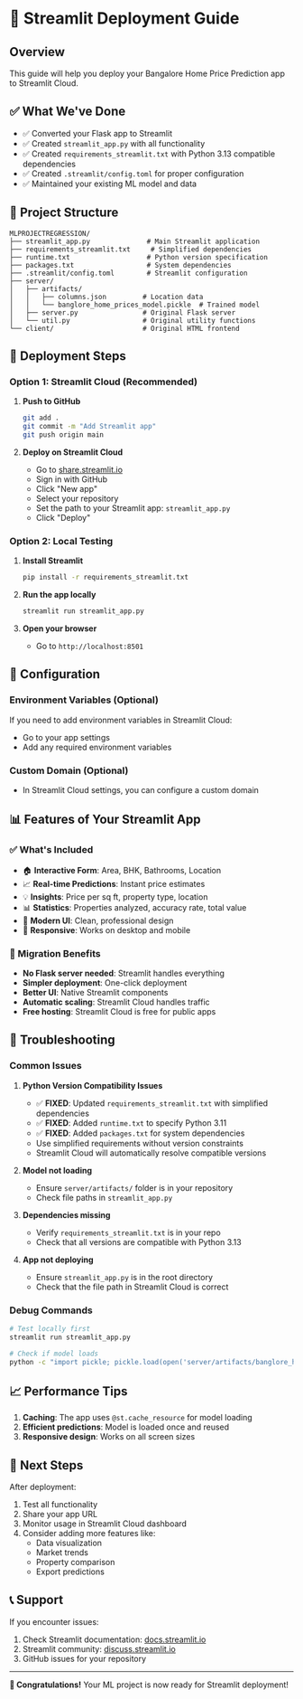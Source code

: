 # 🚀 Streamlit Deployment Guide

## Overview
This guide will help you deploy your Bangalore Home Price Prediction app to Streamlit Cloud.

## ✅ What We've Done
- ✅ Converted your Flask app to Streamlit
- ✅ Created `streamlit_app.py` with all functionality
- ✅ Created `requirements_streamlit.txt` with Python 3.13 compatible dependencies
- ✅ Created `.streamlit/config.toml` for proper configuration
- ✅ Maintained your existing ML model and data

## 📁 Project Structure
```
MLPROJECTREGRESSION/
├── streamlit_app.py              # Main Streamlit application
├── requirements_streamlit.txt     # Simplified dependencies
├── runtime.txt                   # Python version specification
├── packages.txt                  # System dependencies
├── .streamlit/config.toml        # Streamlit configuration
├── server/
│   ├── artifacts/
│   │   ├── columns.json         # Location data
│   │   └── banglore_home_prices_model.pickle  # Trained model
│   ├── server.py                # Original Flask server
│   └── util.py                  # Original utility functions
└── client/                      # Original HTML frontend
```

## 🚀 Deployment Steps

### Option 1: Streamlit Cloud (Recommended)

1. **Push to GitHub**
   ```bash
   git add .
   git commit -m "Add Streamlit app"
   git push origin main
   ```

2. **Deploy on Streamlit Cloud**
   - Go to [share.streamlit.io](https://share.streamlit.io)
   - Sign in with GitHub
   - Click "New app"
   - Select your repository
   - Set the path to your Streamlit app: `streamlit_app.py`
   - Click "Deploy"

### Option 2: Local Testing

1. **Install Streamlit**
   ```bash
   pip install -r requirements_streamlit.txt
   ```

2. **Run the app locally**
   ```bash
   streamlit run streamlit_app.py
   ```

3. **Open your browser**
   - Go to `http://localhost:8501`

## 🔧 Configuration

### Environment Variables (Optional)
If you need to add environment variables in Streamlit Cloud:
- Go to your app settings
- Add any required environment variables

### Custom Domain (Optional)
- In Streamlit Cloud settings, you can configure a custom domain

## 📊 Features of Your Streamlit App

### ✅ What's Included
- 🏠 **Interactive Form**: Area, BHK, Bathrooms, Location
- 📈 **Real-time Predictions**: Instant price estimates
- 💡 **Insights**: Price per sq ft, property type, location
- 📊 **Statistics**: Properties analyzed, accuracy rate, total value
- 🎨 **Modern UI**: Clean, professional design
- 📱 **Responsive**: Works on desktop and mobile

### 🔄 Migration Benefits
- **No Flask server needed**: Streamlit handles everything
- **Simpler deployment**: One-click deployment
- **Better UI**: Native Streamlit components
- **Automatic scaling**: Streamlit Cloud handles traffic
- **Free hosting**: Streamlit Cloud is free for public apps

## 🐛 Troubleshooting

### Common Issues

1. **Python Version Compatibility Issues**
   - ✅ **FIXED**: Updated `requirements_streamlit.txt` with simplified dependencies
   - ✅ **FIXED**: Added `runtime.txt` to specify Python 3.11
   - ✅ **FIXED**: Added `packages.txt` for system dependencies
   - Use simplified requirements without version constraints
   - Streamlit Cloud will automatically resolve compatible versions

2. **Model not loading**
   - Ensure `server/artifacts/` folder is in your repository
   - Check file paths in `streamlit_app.py`

3. **Dependencies missing**
   - Verify `requirements_streamlit.txt` is in your repo
   - Check that all versions are compatible with Python 3.13

4. **App not deploying**
   - Ensure `streamlit_app.py` is in the root directory
   - Check that the file path in Streamlit Cloud is correct

### Debug Commands
```bash
# Test locally first
streamlit run streamlit_app.py

# Check if model loads
python -c "import pickle; pickle.load(open('server/artifacts/banglore_home_prices_model.pickle', 'rb'))"
```

## 📈 Performance Tips

1. **Caching**: The app uses `@st.cache_resource` for model loading
2. **Efficient predictions**: Model is loaded once and reused
3. **Responsive design**: Works on all screen sizes

## 🔗 Next Steps

After deployment:
1. Test all functionality
2. Share your app URL
3. Monitor usage in Streamlit Cloud dashboard
4. Consider adding more features like:
   - Data visualization
   - Market trends
   - Property comparison
   - Export predictions

## 📞 Support

If you encounter issues:
1. Check Streamlit documentation: [docs.streamlit.io](https://docs.streamlit.io)
2. Streamlit community: [discuss.streamlit.io](https://discuss.streamlit.io)
3. GitHub issues for your repository

---

**🎉 Congratulations!** Your ML project is now ready for Streamlit deployment! 